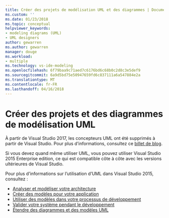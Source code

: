 ```yaml
---
title: Créer des projets de modélisation UML et des diagrammes | Documents Microsoft
ms.custom: ''
ms.date: 01/23/2018
ms.topic: conceptual
helpviewer_keywords:
- modeling diagrams (UML)
- UML designers
author: gewarren
ms.author: gewarren
manager: douge
ms.workload:
- multiple
ms.technology: vs-ide-modeling
ms.openlocfilehash: 6f79baa9c71aed7c6176bd6c68b0c2d8c3e5def9
ms.sourcegitcommit: 6a9d5bd75e50947659fd6c837111a6a547884e2a
ms.translationtype: MT
ms.contentlocale: fr-FR
ms.lasthandoff: 04/16/2018
---
```

# <a name="create-uml-modeling-projects-and-diagrams"></a>Créer des projets et des diagrammes de modélisation UML

À partir de Visual Studio 2017, les concepteurs UML ont été supprimés à partir de Visual Studio. Pour plus d’informations, consultez ce [billet de blog](https://blogs.msdn.microsoft.com/visualstudioalm/2016/10/14/uml-designers-have-been-removed-layer-designer-now-supports-live-architectural-analysis/).

Si vous devez quand même utiliser UML, vous pouvez utiliser Visual Studio 2015 Enterprise edition, ce qui est compatible côte à côte avec les versions ultérieures de Visual Studio.

Pour plus d’informations sur l’utilisation d’UML dans Visual Studio 2015, consultez :

* [Analyser et modéliser votre architecture](https://msdn.microsoft.com/library/57b85fsc%28v=vs.140%29.aspx)
* [Créer des modèles pour votre application](https://msdn.microsoft.com/library/dd409436%28v=vs.140%29.aspx)
* [Utiliser des modèles dans votre processus de développement](https://msdn.microsoft.com/library/dd409423%28v=vs.140%29.aspx)
* [Valider votre système pendant le développement](https://msdn.microsoft.com/library/dd409448%28v=vs.140%29.aspx)
* [Étendre des diagrammes et des modèles UML](https://msdn.microsoft.com/library/ee329484%28v=vs.140%29.aspx)